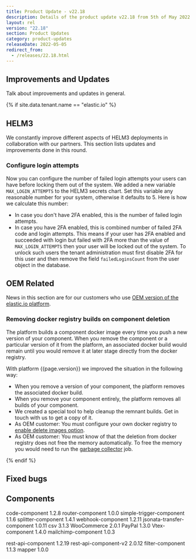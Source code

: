 ```yaml
---
title: Product Update - v22.18
description: Details of the product update v22.18 from 5th of May 2022.
layout: rel
version: "22.18"
section: Product Updates
category: product-updates
releaseDate: 2022-05-05
redirect_from:
  - /releases/22.18.html
---
```


## Improvements and Updates

Talk about improvements and updates in general.

{% if site.data.tenant.name == "elastic.io" %}

## HELM3

We constantly improve different aspects of HELM3 deployments in collaboration
with our partners. This section lists updates and improvements done in this round.

### Configure login attempts

Now you can configure the number of failed login attempts your users can have before
locking them out of the system. We added a new variable `MAX_LOGIN_ATTEMPTS` to the
HELM3 secrets chart. Set this variable any reasonable number for your system, otherwise
it defaults to 5. Here is how we calculate this number:

*   In case you don't have 2FA enabled, this is the number of failed login attempts.
*   In case you have 2FA enabled, this is combined number of failed 2FA code and login attempts. This means if your user has 2FA enabled and succeeded with login but failed with 2FA more than the value of `MAX_LOGIN_ATTEMPTS` then your user will be locked out of the system. To unlock such users the tenant administration must first disable 2FA for this user and then remove the field `failedLoginsCount` from the user object in the database.


## OEM Related

News in this section are for our customers who use
[OEM version of the elastic.io platform](https://www.elastic.io/saas-embedded-integration/).

### Removing docker registry builds on component deletion

The platform builds a component docker image every time you push a new version of
your component. When you remove the component or a particular version of it from
the platform, an associated docker build would remain until you would remove it at
later stage directly from the docker registry.

With platform {{page.version}} we improved the situation in the following way:
*   When you remove a version of your component, the platform removes the associated docker build.
*   When you remove your component entirely, the platform removes all builds of your component.
*   We created a special tool to help cleanup the remnant builds. Get in touch with us to get a copy of it.
*   As OEM customer: You must configure your own docker registry to [enable delete images option](https://docs.docker.com/registry/configuration/#delete).
*   As OEM customer: You must know of that the deletion from docker registry does not free the memory automatically. To free the memory you would need to run the [garbage collector](https://docs.docker.com/registry/garbage-collection/) job.

{% endif %}

## Fixed bugs


## Components

code-component 1.2.8
router-component 1.0.0
simple-trigger-component 1.1.6
splitter-component 1.4.1
webhook-component 1.2.11
jsonata-transfer-component 1.0.11
csv 3.1.3
WooCommerce 2.0.1
PayPal 1.3.0
Vtex-component 1.4.0
mailchimp-component 1.0.3

rest-api-component 1.2.19
rest-api-component-v2 2.0.12
filter-component 1.1.3
mapper 1.0.0

